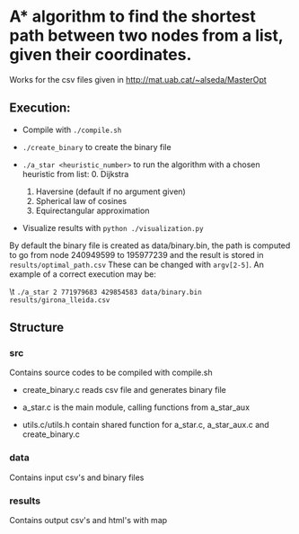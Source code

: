 # A\* algorithm to find the shortest path between two nodes from a list, given their coordinates.
Works for the csv files given in http://mat.uab.cat/~alseda/MasterOpt


## Execution:

+ Compile with ```./compile.sh```

+ ```./create_binary``` to create the binary file

+ ```./a_star <heuristic_number>``` to run the algorithm with a chosen heuristic from list:
    0. Dijkstra
    1. Haversine (default if no argument given)
    2. Spherical law of cosines
    3. Equirectangular approximation

+ Visualize results with ```python ./visualization.py```

By default the binary file is created as data/binary.bin,
the path is computed to go from node 240949599 to 195977239
and the result is stored in ```results/optimal_path.csv```
These can be changed with ```argv[2-5]```. An example of a correct execution may be:

\t ```./a_star 2 771979683 429854583 data/binary.bin results/girona_lleida.csv```

## Structure

### src

Contains source codes to be compiled with compile.sh

+ create_binary.c reads csv file and generates binary file

+ a_star.c is the main module, calling functions from a_star_aux

+ utils.c/utils.h contain shared function for a_star.c, a_star_aux.c and create_binary.c

### data

Contains input csv's and binary files

### results

Contains output csv's and html's with map
